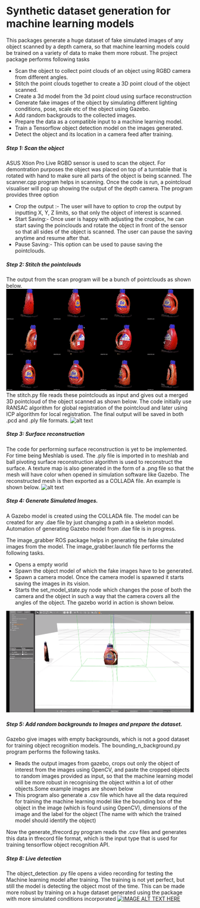 # Synthetic dataset generation for machine learning models

This packages generate a huge dataset of fake simulated images of any object scanned by a depth camera, so that machine learning models could be trained on a variety of data to make them more robust. The project package performs following tasks 
- Scan the object to collect point clouds of an object using RGBD camera from different angles.
- Stitch the point clouds together to create a 3D point cloud of the object scanned.
- Create a 3d model from the 3d point cloud using surface reconstruction
- Generate fake images of the object by simulating different lighting conditions, pose, scale etc of the object using Gazebo.
- Add random backgrouds to the collected images.
- Prepare the data as a compatible input to a machine learning model.
- Train a Tensorflow object detection model on the images generated.
- Detect the object and its location in a camera feed after training.

##### Step 1: Scan the object 
ASUS Xtion Pro Live RGBD sensor is used to scan the object. For demontration purposes the object was placed on top of a turntable that is rotated with hand to make sure all parts of the object is being scanned. The scanner.cpp program helps in scanning. Once the code is run, a pointcloud visualiser will pop up showing the output of the depth camera. The program provides three option

  - Crop the output :- The user will have to option to crop the output by inputting X, Y, Z limits, so that only the object of interest is scanned.
  - Start Saving:- Once user is happy with adjusting the cropbox, he can start saving the poinclouds and rotate the object in front of the sensor so that all sides of the object is scanned. The user can pause the saving anytime and resume after that. 
  - Pause Saving:- This option can be used to pause saving the pointclouds. 

##### Step 2: Stitch the pointclouds 
The output from the scan program will be a bunch of pointclouds as shown below.
![alt text](https://github.com/SuhailPallathSulaiman/Synthetic-dataset-generation-for-machine-learning-models/blob/master/images/Demos/scan_output.gif)
The stitch.py file reads these pointclouds as input and gives out a merged 3D pointcloud of the object scanned as shown below. The code initially use RANSAC algorithm for global registration of the pointcloud and later using ICP algorithm for local registration. The final output will be saved in both .pcd and .ply file formats. 
![alt text](https://github.com/SuhailPallathSulaiman/Synthetic-dataset-generation-for-machine-learning-models/blob/master/images/Demos/merge_output.gif)

##### Step 3: Surface reconstruction
The code for performing surface reconstruction is yet to be implemented. For time being Meshlab is used. The .ply file is imported in to meshlab and ball pivoting surface reconstruction algorithm is used to reconstruct the surface. A texture map is also generated in the form of a .png file so that the mesh will have color when opened in simulation software like Gazebo. The reconstructed mesh is then exported as a COLLADA file. An example is shown below.
![alt text](https://github.com/SuhailPallathSulaiman/Synthetic-dataset-generation-for-machine-learning-models/blob/master/images/Demos/surface_reconstruction_output.gif)
##### Step 4: Generate Simulated Images.
A Gazebo model is created using the COLLADA file. The model can be created for any .dae file by just changing a path in a skeleton model. Automation of generating Gazebo model from .dae file is in progress.

The image_grabber ROS package helps in generating the fake simulated images from the model. The image_grabber.launch file performs the following tasks.
- Opens a empty world 
- Spawn the object model of which the fake images have to be generated.
- Spawn a camera model. Once the camera model is spawned it starts saving the images in its vision.
- Starts the set_model_state.py node which changes the pose of both the camera and the object in such a way that the camera covers all the angles of the object. The gazebo world in action is shown below.

![alt text](https://github.com/SuhailPallathSulaiman/Synthetic-dataset-generation-for-machine-learning-models/blob/master/images/Demos/gazebo_simulation.gif)

##### Step 5: Add random backgrounds to Images and prepare the dataset.
Gazebo give images with empty backgrounds, which is not a good dataset for training object recognition models. The bounding_n_background.py program performs the following tasks.
- Reads the output images from gazebo, crops out only the object of interest from the images using OpenCV, and paste the cropped objects to random images provided as input, so that the machine learning model will be more robust in recognising the object within a lot of other objects.Some example images are shown below
- This program also generate a .csv file which have all the data required for training the machine learning model like the bounding box of the object in the image (which is found using OpenCV), dimensions of the image and the label for the object (The name with which the trained model should identify the object)

Now the generate_tfrecord.py program reads the .csv files and generates this data in tfrecord file format, which is the input type that is used for training tensorflow object recognition API.


##### Step 8: Live detection
The object_detection .py file opens a video recording for testing the Machine learning model after training. The training is not yet perfect, but still the model is detecting the object most of the time. This can be made more robust by training on a huge dataset generated using the package with more simulated conditions incorporated 
[![IMAGE ALT TEXT HERE](http://img.youtube.com/vi/MT9juFf1RUI/0.jpg)](http://www.youtube.com/watch?v=MT9juFf1RUI)

